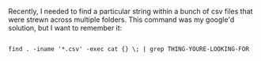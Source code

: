 Recently, I needed to find a particular string within a bunch of csv files that were strewn across multiple folders. 
This command was my google'd solution, but I want to remember it: 

<code>
find . -iname '*.csv' -exec cat {} \; | grep THING-YOURE-LOOKING-FOR
</code>
